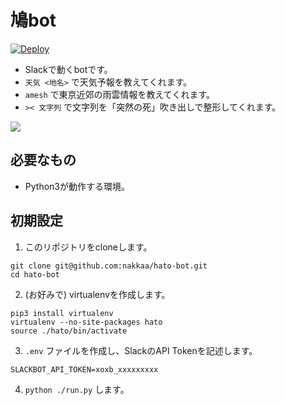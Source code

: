 # 鳩bot

[![Deploy](https://www.herokucdn.com/deploy/button.svg)](https://heroku.com/deploy)

- Slackで動くbotです。
- `天気 <地名>` で天気予報を教えてくれます。
- `amesh` で東京近郊の雨雲情報を教えてくれます。
- `>< 文字列` で文字列を「突然の死」吹き出しで整形してくれます。

![](https://github.com/nakkaa/hato-age-bot/blob/images/hato1.png)

## 必要なもの
- Python3が動作する環境。

## 初期設定

1. このリポジトリをcloneします。
```
git clone git@github.com:nakkaa/hato-bot.git
cd hato-bot
```

2. (お好みで) virtualenvを作成します。

```
pip3 install virtualenv
virtualenv --no-site-packages hato
source ./hato/bin/activate
```

3. `.env` ファイルを作成し、SlackのAPI Tokenを記述します。
```
SLACKBOT_API_TOKEN=xoxb_xxxxxxxxx
```

4. `python ./run.py` します。
